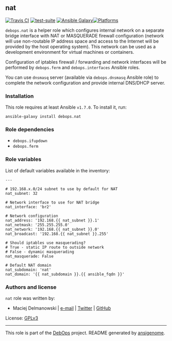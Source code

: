 ## nat

[![Travis CI](https://secure.travis-ci.org/debops/ansible-nat.png)](http://travis-ci.org/debops/ansible-nat) [![test-suite](http://img.shields.io/badge/test--suite-ansible--nat-blue.svg)](https://github.com/debops/test-suite/tree/master/ansible-nat/) [![Ansible Galaxy](http://img.shields.io/badge/galaxy-debops.nat-660198.svg)](https://galaxy.ansible.com/list#/roles/1578)[![Platforms](http://img.shields.io/badge/platforms-debian%20|%20ubuntu-lightgrey.svg)](#)

`debops.nat` is a helper role which configures internal network on
a separate bridge interface with NAT or MASQUERADE firewall configuration
(network will use non-routable IP address space and access to the Internet
will be provided by the host operating system). This network can be used as
a development environment for virtual machines or containers.

Configuration of iptables firewall / forwarding and network interfaces will
be performed by `debops.ferm` and `debops.interfaces` Ansible roles.

You can use `dnsmasq` server (available via `debops.dnsmasq` Ansible role)
to complete the network configuration and provide internal DNS/DHCP server.


### Installation

This role requires at least Ansible `v1.7.0`. To install it, run:

    ansible-galaxy install debops.nat



### Role dependencies

- `debops.ifupdown`
- `debops.ferm`



### Role variables

List of default variables available in the inventory:

    ---
    
    # 192.168.x.0/24 subnet to use by default for NAT
    nat_subnet: 32
    
    # Network interface to use for NAT bridge
    nat_interface: 'br2'
    
    # Network configuration
    nat_address: '192.168.{{ nat_subnet }}.1'
    nat_netmask: '255.255.255.0'
    nat_network: '192.168.{{ nat_subnet }}.0'
    nat_broadcast: '192.168.{{ nat_subnet }}.255'
    
    # Should iptables use masquerading?
    # True - static IP route to outside network
    # False - dynamic masquerading
    nat_masquerade: False
    
    # Default NAT domain
    nat_subdomain: 'nat'
    nat_domain: '{{ nat_subdomain }}.{{ ansible_fqdn }}'




### Authors and license

`nat` role was written by:

- Maciej Delmanowski | [e-mail](mailto:drybjed@gmail.com) | [Twitter](https://twitter.com/drybjed) | [GitHub](https://github.com/drybjed)

License: [GPLv3](https://tldrlegal.com/license/gnu-general-public-license-v3-(gpl-3))

***

This role is part of the [DebOps](http://debops.org/) project. README generated by [ansigenome](https://github.com/nickjj/ansigenome/).
